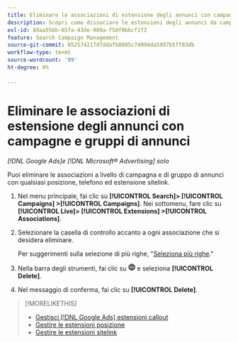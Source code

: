 ```yaml
---
title: Eliminare le associazioni di estensione degli annunci con campagne e gruppi di annunci
description: Scopri come dissociare le estensioni degli annunci da campagne e gruppi di annunci.
exl-id: 89aa556b-65fa-43de-989a-f58f0bbcf1f2
feature: Search Campaign Management
source-git-commit: 052574217d7ddafb8895c74094da5997b5ff83db
workflow-type: tm+mt
source-wordcount: '99'
ht-degree: 0%

---
```


# Eliminare le associazioni di estensione degli annunci con campagne e gruppi di annunci

*[!DNL Google Ads]e [!DNL Microsoft® Advertising] solo*

Puoi eliminare le associazioni a livello di campagna e di gruppo di annunci con qualsiasi posizione, telefono ed estensione sitelink.

1. Nel menu principale, fai clic su **[!UICONTROL Search]> [!UICONTROL Campaigns] >[!UICONTROL Campaigns]**. Nei sottomenu, fare clic su **[!UICONTROL Live]> [!UICONTROL Extensions] >[!UICONTROL Associations]**.

1. Selezionare la casella di controllo accanto a ogni associazione che si desidera eliminare.

   Per suggerimenti sulla selezione di più righe, &quot;[Seleziona più righe](/help/search-social-commerce/common-tasks/navigation-editing-selection/multiple-rows-select.md).&quot;

1. Nella barra degli strumenti, fai clic su ![Altro](/help/search-social-commerce/assets/more.png "Altro") e seleziona **[!UICONTROL Delete]**.

1. Nel messaggio di conferma, fai clic su **[!UICONTROL Delete]**.

>[!MORELIKETHIS]
>
>* [Gestisci [!DNL Google Ads] estensioni callout](/help/search-social-commerce/campaign-management/campaigns/callout-extension-manage.md)
>* [Gestire le estensioni posizione](location-extension-manage.md)
>* [Gestire le estensioni sitelink](sitelink-extension-manage.md)
